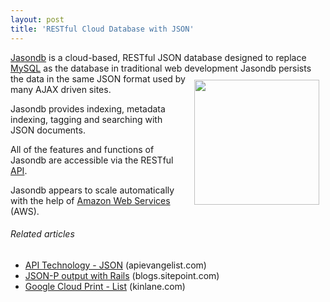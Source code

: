 ```yaml
---
layout: post
title: 'RESTful Cloud Database with JSON'
---
```

<a href="http://rest.jasondb.com/jasondb/jasondb.html" target="_blank">Jasondb</a> is a cloud-based, RESTful JSON database designed to replace <a href="http://www.kinlane.com/category/data-20/">MySQL</a> as the database in traditional web development
<a href="http://rest.jasondb.com/jasondb/jasondb.html" target="_blank"><img style="padding: 10px;" src="http://kinlane-productions.s3.amazonaws.com/jasondb.png" alt="" width="200" align="right" /></a>
Jasondb persists the data in the same JSON format used by many AJAX driven sites.<p></p>
Jasondb provides indexing, metadata indexing, tagging and searching with JSON documents.<p></p>
All of the features and functions of Jasondb are accessible via the RESTful <a href="http://www.apievangelist.com/">API</a>.<p></p>
Jasondb appears to scale automatically with the help of <a href="http://www.kinlane.com/category/amazon/amazon-web-services/">Amazon Web Services</a> (AWS).
<h6 class="zemanta-related-title" style="font-size: 1em;">Related articles</h6>
<ul class="zemanta-article-ul">
	<li class="zemanta-article-ul-li"><a href="http://blog.apievangelist.com/2011/01/27/api-technology-json/">API Technology - JSON</a> (apievangelist.com)</li>
	<li class="zemanta-article-ul-li"><a href="http://blogs.sitepoint.com/2006/10/05/json-p-output-with-rails/">JSON-P output with Rails</a> (blogs.sitepoint.com)</li>
	<li class="zemanta-article-ul-li"><a href="http://www.kinlane.com/2011/02/google-cloud-print-list/">Google Cloud Print - List</a> (kinlane.com)</li>
</ul>
